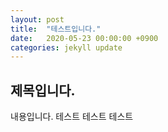 ```yaml
---
layout: post
title:  "테스트입니다."
date:   2020-05-23 00:00:00 +0900
categories: jekyll update
---
```

## 제목입니다.
내용입니다. 
테스트
테스트
테스트

